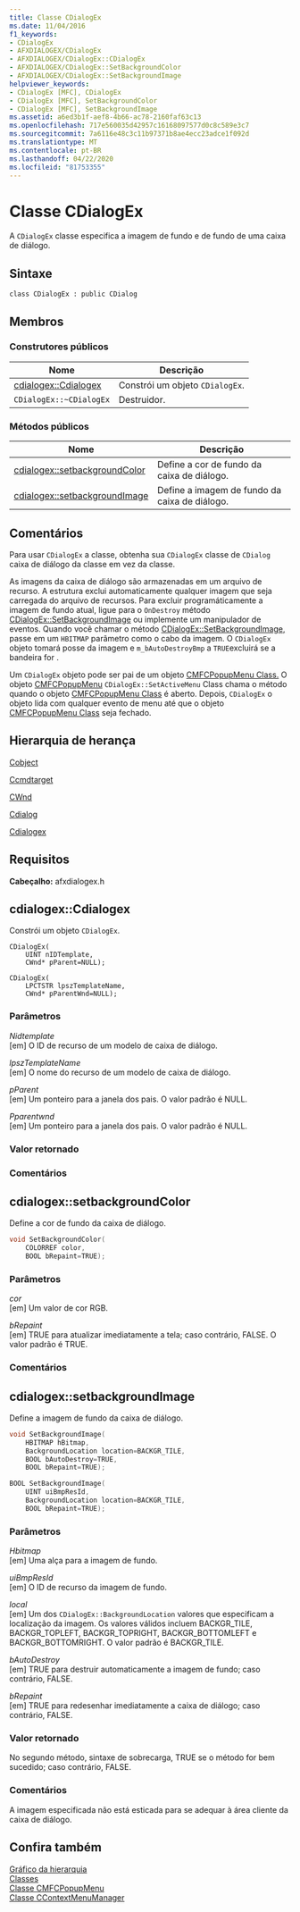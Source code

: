 ```yaml
---
title: Classe CDialogEx
ms.date: 11/04/2016
f1_keywords:
- CDialogEx
- AFXDIALOGEX/CDialogEx
- AFXDIALOGEX/CDialogEx::CDialogEx
- AFXDIALOGEX/CDialogEx::SetBackgroundColor
- AFXDIALOGEX/CDialogEx::SetBackgroundImage
helpviewer_keywords:
- CDialogEx [MFC], CDialogEx
- CDialogEx [MFC], SetBackgroundColor
- CDialogEx [MFC], SetBackgroundImage
ms.assetid: a6ed3b1f-aef8-4b66-ac78-2160faf63c13
ms.openlocfilehash: 717e560035d42957c16168097577d0c8c589e3c7
ms.sourcegitcommit: 7a6116e48c3c11b97371b8ae4ecc23adce1f092d
ms.translationtype: MT
ms.contentlocale: pt-BR
ms.lasthandoff: 04/22/2020
ms.locfileid: "81753355"
---
```

# <a name="cdialogex-class"></a>Classe CDialogEx

A `CDialogEx` classe especifica a imagem de fundo e de fundo de uma caixa de diálogo.

## <a name="syntax"></a>Sintaxe

```
class CDialogEx : public CDialog
```

## <a name="members"></a>Membros

### <a name="public-constructors"></a>Construtores públicos

|Nome|Descrição|
|----------|-----------------|
|[cdialogex::Cdialogex](#cdialogex)|Constrói um objeto `CDialogEx`.|
|`CDialogEx::~CDialogEx`|Destruidor.|

### <a name="public-methods"></a>Métodos públicos

|Nome|Descrição|
|----------|-----------------|
|[cdialogex::setbackgroundColor](#setbackgroundcolor)|Define a cor de fundo da caixa de diálogo.|
|[cdialogex::setbackgroundImage](#setbackgroundimage)|Define a imagem de fundo da caixa de diálogo.|

## <a name="remarks"></a>Comentários

Para usar `CDialogEx` a classe, obtenha sua `CDialogEx` classe de `CDialog` caixa de diálogo da classe em vez da classe.

As imagens da caixa de diálogo são armazenadas em um arquivo de recurso. A estrutura exclui automaticamente qualquer imagem que seja carregada do arquivo de recursos. Para excluir programáticamente a imagem de fundo atual, ligue para o `OnDestroy` método [CDialogEx::SetBackgroundImage](#setbackgroundimage) ou implemente um manipulador de eventos. Quando você chamar o método [CDialogEx::SetBackgroundImage,](#setbackgroundimage) passe em um `HBITMAP` parâmetro como o cabo da imagem. O `CDialogEx` objeto tomará posse da imagem e `m_bAutoDestroyBmp` a `TRUE`excluirá se a bandeira for .

Um `CDialogEx` objeto pode ser pai de um objeto [CMFCPopupMenu Class.](../../mfc/reference/cmfcpopupmenu-class.md) O objeto [CMFCPopupMenu](../../mfc/reference/cmfcpopupmenu-class.md) `CDialogEx::SetActiveMenu` Class chama o método quando o objeto [CMFCPopupMenu Class](../../mfc/reference/cmfcpopupmenu-class.md) é aberto. Depois, `CDialogEx` o objeto lida com qualquer evento de menu até que o objeto [CMFCPopupMenu Class](../../mfc/reference/cmfcpopupmenu-class.md) seja fechado.

## <a name="inheritance-hierarchy"></a>Hierarquia de herança

[Cobject](../../mfc/reference/cobject-class.md)

[Ccmdtarget](../../mfc/reference/ccmdtarget-class.md)

[CWnd](../../mfc/reference/cwnd-class.md)

[Cdialog](../../mfc/reference/cdialog-class.md)

[Cdialogex](../../mfc/reference/cdialogex-class.md)

## <a name="requirements"></a>Requisitos

**Cabeçalho:** afxdialogex.h

## <a name="cdialogexcdialogex"></a><a name="cdialogex"></a>cdialogex::Cdialogex

Constrói um objeto `CDialogEx`.

```
CDialogEx(
    UINT nIDTemplate,
    CWnd* pParent=NULL);

CDialogEx(
    LPCTSTR lpszTemplateName,
    CWnd* pParentWnd=NULL);
```

### <a name="parameters"></a>Parâmetros

*Nidtemplate*<br/>
[em] O ID de recurso de um modelo de caixa de diálogo.

*lpszTemplateName*<br/>
[em] O nome do recurso de um modelo de caixa de diálogo.

*pParent*<br/>
[em] Um ponteiro para a janela dos pais. O valor padrão é NULL.

*Pparentwnd*<br/>
[em] Um ponteiro para a janela dos pais. O valor padrão é NULL.

### <a name="return-value"></a>Valor retornado

### <a name="remarks"></a>Comentários

## <a name="cdialogexsetbackgroundcolor"></a><a name="setbackgroundcolor"></a>cdialogex::setbackgroundColor

Define a cor de fundo da caixa de diálogo.

```cpp
void SetBackgroundColor(
    COLORREF color,
    BOOL bRepaint=TRUE);
```

### <a name="parameters"></a>Parâmetros

*cor*<br/>
[em] Um valor de cor RGB.

*bRepaint*<br/>
[em] TRUE para atualizar imediatamente a tela; caso contrário, FALSE. O valor padrão é TRUE.

### <a name="remarks"></a>Comentários

## <a name="cdialogexsetbackgroundimage"></a><a name="setbackgroundimage"></a>cdialogex::setbackgroundImage

Define a imagem de fundo da caixa de diálogo.

```cpp
void SetBackgroundImage(
    HBITMAP hBitmap,
    BackgroundLocation location=BACKGR_TILE,
    BOOL bAutoDestroy=TRUE,
    BOOL bRepaint=TRUE);

BOOL SetBackgroundImage(
    UINT uiBmpResId,
    BackgroundLocation location=BACKGR_TILE,
    BOOL bRepaint=TRUE);
```

### <a name="parameters"></a>Parâmetros

*Hbitmap*<br/>
[em] Uma alça para a imagem de fundo.

*uiBmpResId*<br/>
[em] O ID de recurso da imagem de fundo.

*local*<br/>
[em] Um dos `CDialogEx::BackgroundLocation` valores que especificam a localização da imagem. Os valores válidos incluem BACKGR_TILE, BACKGR_TOPLEFT, BACKGR_TOPRIGHT, BACKGR_BOTTOMLEFT e BACKGR_BOTTOMRIGHT. O valor padrão é BACKGR_TILE.

*bAutoDestroy*<br/>
[em] TRUE para destruir automaticamente a imagem de fundo; caso contrário, FALSE.

*bRepaint*<br/>
[em] TRUE para redesenhar imediatamente a caixa de diálogo; caso contrário, FALSE.

### <a name="return-value"></a>Valor retornado

No segundo método, sintaxe de sobrecarga, TRUE se o método for bem sucedido; caso contrário, FALSE.

### <a name="remarks"></a>Comentários

A imagem especificada não está esticada para se adequar à área cliente da caixa de diálogo.

## <a name="see-also"></a>Confira também

[Gráfico da hierarquia](../../mfc/hierarchy-chart.md)<br/>
[Classes](../../mfc/reference/mfc-classes.md)<br/>
[Classe CMFCPopupMenu](../../mfc/reference/cmfcpopupmenu-class.md)<br/>
[Classe CContextMenuManager](../../mfc/reference/ccontextmenumanager-class.md)
